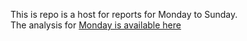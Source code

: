 This is repo is a host for reports for Monday to Sunday.  
The analysis for [Monday is available here](MondayAnalysis.md)
